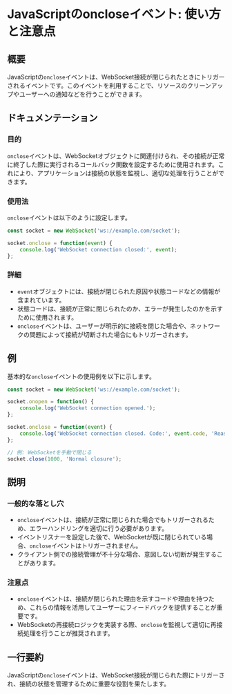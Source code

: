 <!--
Meta Description: # JavaScriptのoncloseイベント: 使い方と注意点 ## 概要 JavaScriptの`onclose`イベントは、WebSocket接続が閉じられたときにトリガーされるイベントです。このイベントを利用することで、リソースのクリーンアップやユーザーへの通知などを行うことができます。 ...
Meta Keywords: onclose, socket, イベントは, event, websocket
-->

# JavaScriptのoncloseイベント: 使い方と注意点

## 概要
JavaScriptの`onclose`イベントは、WebSocket接続が閉じられたときにトリガーされるイベントです。このイベントを利用することで、リソースのクリーンアップやユーザーへの通知などを行うことができます。

## ドキュメンテーション
### 目的
`onclose`イベントは、WebSocketオブジェクトに関連付けられ、その接続が正常に終了した際に実行されるコールバック関数を設定するために使用されます。これにより、アプリケーションは接続の状態を監視し、適切な処理を行うことができます。

### 使用法
`onclose`イベントは以下のように設定します。

```javascript
const socket = new WebSocket('ws://example.com/socket');

socket.onclose = function(event) {
    console.log('WebSocket connection closed:', event);
};
```

### 詳細
- `event`オブジェクトには、接続が閉じられた原因や状態コードなどの情報が含まれています。
- 状態コードは、接続が正常に閉じられたのか、エラーが発生したのかを示すために使用されます。
- `onclose`イベントは、ユーザーが明示的に接続を閉じた場合や、ネットワークの問題によって接続が切断された場合にもトリガーされます。

## 例
基本的な`onclose`イベントの使用例を以下に示します。

```javascript
const socket = new WebSocket('ws://example.com/socket');

socket.onopen = function() {
    console.log('WebSocket connection opened.');
};

socket.onclose = function(event) {
    console.log('WebSocket connection closed. Code:', event.code, 'Reason:', event.reason);
};

// 例: WebSocketを手動で閉じる
socket.close(1000, 'Normal closure');
```

## 説明
### 一般的な落とし穴
- `onclose`イベントは、接続が正常に閉じられた場合でもトリガーされるため、エラーハンドリングを適切に行う必要があります。
- イベントリスナーを設定した後で、WebSocketが既に閉じられている場合、`onclose`イベントはトリガーされません。
- クライアント側での接続管理が不十分な場合、意図しない切断が発生することがあります。

### 注意点
- `onclose`イベントは、接続が閉じられた理由を示すコードや理由を持つため、これらの情報を活用してユーザーにフィードバックを提供することが重要です。
- WebSocketの再接続ロジックを実装する際、`onclose`を監視して適切に再接続処理を行うことが推奨されます。

## 一行要約
JavaScriptの`onclose`イベントは、WebSocket接続が閉じられた際にトリガーされ、接続の状態を管理するために重要な役割を果たします。